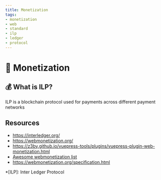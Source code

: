 ```yaml
---
title: Monetization
tags:
- monetization
- web
- standard
- ilp
- ledger
- protocol
---
```


# :money_with_wings: Monetization

<TagLinks />

## :moneybag: What is ILP?

ILP is a blockchain protocol used for payments across different payment networks


## Resources

* https://interledger.org/
* https://webmonetization.org/
* https://z3by.github.io/vuepress-tools/plugins/vuepress-plugin-web-monetization.html
* [Awesome webmonetization list](https://github.com/thomasbnt/awesome-web-monetization)
* https://webmonetization.org/specification.html

*[ILP]: Inter Ledger Protocol


<Footer />
